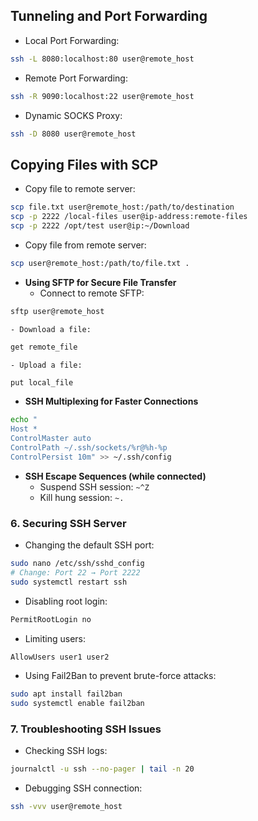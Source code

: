 ## **Tunneling and Port Forwarding**
- Local Port Forwarding:
``` bash
ssh -L 8080:localhost:80 user@remote_host
```

- Remote Port Forwarding:

``` bash
ssh -R 9090:localhost:22 user@remote_host
```

- Dynamic SOCKS Proxy:
``` bash
ssh -D 8080 user@remote_host
```


## **Copying Files with SCP**
 - Copy file to remote server:    
``` bash
scp file.txt user@remote_host:/path/to/destination
scp -p 2222 /local-files user@ip-address:remote-files
scp -p 2222 /opt/test user@ip:~/Download
```
  
  - Copy file from remote server:
``` bash
scp user@remote_host:/path/to/file.txt .
```


- **Using SFTP for Secure File Transfer**
    - Connect to remote SFTP:
``` bash
sftp user@remote_host
```
    - Download a file:

``` bash
get remote_file
```

    - Upload a file:
``` bash
put local_file
```


- **SSH Multiplexing for Faster Connections**
``` bash
echo "
Host *     
ControlMaster auto
ControlPath ~/.ssh/sockets/%r@%h-%p
ControlPersist 10m" >> ~/.ssh/config
```

- **SSH Escape Sequences (while connected)**
    - Suspend SSH session: `~^Z`
    - Kill hung session: `~.`

### **6. Securing SSH Server**

- Changing the default SSH port:
``` bash
sudo nano /etc/ssh/sshd_config 
# Change: Port 22 → Port 2222 
sudo systemctl restart ssh
```


- Disabling root login:
``` bash
PermitRootLogin no
```

- Limiting users:
``` bash
AllowUsers user1 user2
```

- Using Fail2Ban to prevent brute-force attacks:
``` bash
sudo apt install fail2ban 
sudo systemctl enable fail2ban
```

### **7. Troubleshooting SSH Issues**

- Checking SSH logs:
``` bash
journalctl -u ssh --no-pager | tail -n 20
```

- Debugging SSH connection:
``` bash
ssh -vvv user@remote_host
```